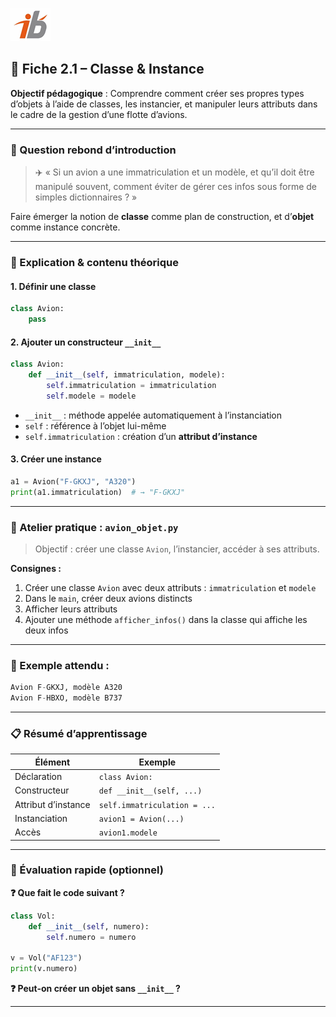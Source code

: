 ![Logo](images\logo.png)


## 🧩 Fiche 2.1 – Classe & Instance

**Objectif pédagogique** : Comprendre comment créer ses propres types d’objets à l’aide de classes, les instancier, et manipuler leurs attributs dans le cadre de la gestion d’une flotte d’avions.

---

### 🔎 Question rebond d’introduction

> ✈️ « Si un avion a une immatriculation et un modèle, et qu’il doit être manipulé souvent, comment éviter de gérer ces infos sous forme de simples dictionnaires ? »

Faire émerger la notion de **classe** comme plan de construction, et d’**objet** comme instance concrète.

---

### 🧠 Explication & contenu théorique

#### 1. Définir une classe

```python
class Avion:
    pass
```

#### 2. Ajouter un constructeur `__init__`

```python
class Avion:
    def __init__(self, immatriculation, modele):
        self.immatriculation = immatriculation
        self.modele = modele
```

* `__init__` : méthode appelée automatiquement à l’instanciation
* `self` : référence à l’objet lui-même
* `self.immatriculation` : création d’un **attribut d’instance**

#### 3. Créer une instance

```python
a1 = Avion("F-GKXJ", "A320")
print(a1.immatriculation)  # → "F-GKXJ"
```

---

### 🔧 Atelier pratique : `avion_objet.py`

> Objectif : créer une classe `Avion`, l’instancier, accéder à ses attributs.

**Consignes :**

1. Créer une classe `Avion` avec deux attributs : `immatriculation` et `modele`
2. Dans le `main`, créer deux avions distincts
3. Afficher leurs attributs
4. Ajouter une méthode `afficher_infos()` dans la classe qui affiche les deux infos

---

### 🧪 Exemple attendu :

```python
Avion F-GKXJ, modèle A320
Avion F-HBXO, modèle B737
```

---

### 📋 Résumé d’apprentissage

| Élément             | Exemple                      |
| ------------------- | ---------------------------- |
| Déclaration         | `class Avion:`               |
| Constructeur        | `def __init__(self, ...)`    |
| Attribut d’instance | `self.immatriculation = ...` |
| Instanciation       | `avion1 = Avion(...)`        |
| Accès               | `avion1.modele`              |

---

### 🧪 Évaluation rapide (optionnel)

**❓ Que fait le code suivant ?**

```python
class Vol:
    def __init__(self, numero):
        self.numero = numero

v = Vol("AF123")
print(v.numero)
```

**❓ Peut-on créer un objet sans `__init__` ?**

---
